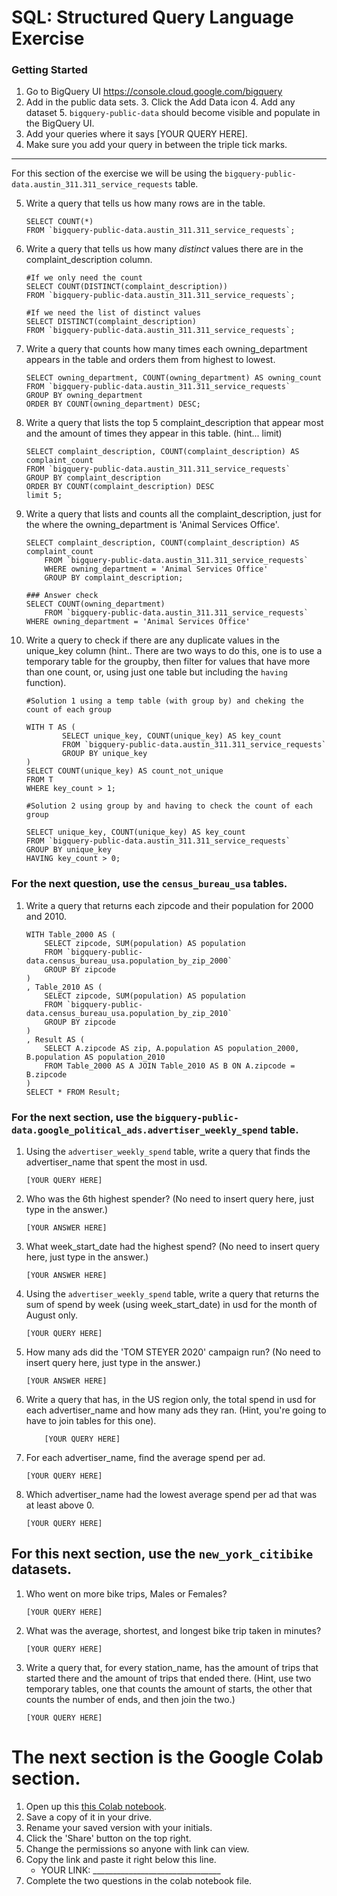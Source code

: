 
# SQL:  Structured Query Language  Exercise

### Getting Started
1. Go to BigQuery UI https://console.cloud.google.com/bigquery
2. Add in the public data sets. 
	3. Click the Add Data icon
	4. Add any dataset
	5. `bigquery-public-data` should become visible and populate in the BigQuery UI. 
3. Add your queries where it says [YOUR QUERY HERE].
4. Make sure you add your query in between the triple tick marks. 
---

For this section of the exercise we will be using the `bigquery-public-data.austin_311.311_service_requests`  table. 

5. Write a query that tells us how many rows are in the table. 
	```
	SELECT COUNT(*) 
	FROM `bigquery-public-data.austin_311.311_service_requests`; 
	```

7. Write a query that tells us how many _distinct_ values there are in the complaint_description column.
	``` 
	#If we only need the count
	SELECT COUNT(DISTINCT(complaint_description)) 
	FROM `bigquery-public-data.austin_311.311_service_requests`;

	#If we need the list of distinct values
	SELECT DISTINCT(complaint_description)
	FROM `bigquery-public-data.austin_311.311_service_requests`; 
	```
  
8. Write a query that counts how many times each owning_department appears in the table and orders them from highest to lowest. 
	``` 
	SELECT owning_department, COUNT(owning_department) AS owning_count
	FROM `bigquery-public-data.austin_311.311_service_requests`
	GROUP BY owning_department
	ORDER BY COUNT(owning_department) DESC;
	```

9. Write a query that lists the top 5 complaint_description that appear most and the amount of times they appear in this table. (hint... limit)
	```
	SELECT complaint_description, COUNT(complaint_description) AS complaint_count
	FROM `bigquery-public-data.austin_311.311_service_requests`
	GROUP BY complaint_description
	ORDER BY COUNT(complaint_description) DESC
	limit 5;
	  ```
10. Write a query that lists and counts all the complaint_description, just for the where the owning_department is 'Animal Services Office'.
	```
	SELECT complaint_description, COUNT(complaint_description) AS complaint_count
    	FROM `bigquery-public-data.austin_311.311_service_requests`
    	WHERE owning_department = 'Animal Services Office'
    	GROUP BY complaint_description;
		
	### Answer check
	SELECT COUNT(owning_department)
    	FROM `bigquery-public-data.austin_311.311_service_requests`
   	WHERE owning_department = 'Animal Services Office'
	```

11. Write a query to check if there are any duplicate values in the unique_key column (hint.. There are two ways to do this, one is to use a temporary table for the groupby, then filter for values that have more than one count, or, using just one table but including the  `having` function). 
	```
	#Solution 1 using a temp table (with group by) and cheking the count of each group
	
	WITH T AS (
    		SELECT unique_key, COUNT(unique_key) AS key_count
    		FROM `bigquery-public-data.austin_311.311_service_requests`
    		GROUP BY unique_key
	)
	SELECT COUNT(unique_key) AS count_not_unique 
	FROM T 
	WHERE key_count > 1;

	#Solution 2 using group by and having to check the count of each group
	
	SELECT unique_key, COUNT(unique_key) AS key_count
	FROM `bigquery-public-data.austin_311.311_service_requests`
	GROUP BY unique_key
	HAVING key_count > 0;
	```


### For the next question, use the `census_bureau_usa` tables.

1. Write a query that returns each zipcode and their population for 2000 and 2010. 
	```
	WITH Table_2000 AS (
		SELECT zipcode, SUM(population) AS population
		FROM `bigquery-public-data.census_bureau_usa.population_by_zip_2000` 
		GROUP BY zipcode
	)
	, Table_2010 AS (
		SELECT zipcode, SUM(population) AS population
		FROM `bigquery-public-data.census_bureau_usa.population_by_zip_2010`
		GROUP BY zipcode
	)
	, Result AS (
		SELECT A.zipcode AS zip, A.population AS population_2000, B.population AS population_2010
		FROM Table_2000 AS A JOIN Table_2010 AS B ON A.zipcode = B.zipcode
	)
	SELECT * FROM Result;
	```

### For the next section, use the  `bigquery-public-data.google_political_ads.advertiser_weekly_spend` table.
1. Using the `advertiser_weekly_spend` table, write a query that finds the advertiser_name that spent the most in usd. 
	```
	[YOUR QUERY HERE]
	```
2. Who was the 6th highest spender? (No need to insert query here, just type in the answer.)
	```
	[YOUR ANSWER HERE]
	```

3. What week_start_date had the highest spend? (No need to insert query here, just type in the answer.)
	```
	[YOUR ANSWER HERE]
	```

4. Using the `advertiser_weekly_spend` table, write a query that returns the sum of spend by week (using week_start_date) in usd for the month of August only. 
	```
	[YOUR QUERY HERE]
	```
6.  How many ads did the 'TOM STEYER 2020' campaign run? (No need to insert query here, just type in the answer.)
	```
	[YOUR ANSWER HERE]
	```
7. Write a query that has, in the US region only, the total spend in usd for each advertiser_name and how many ads they ran. (Hint, you're going to have to join tables for this one). 
	```
		[YOUR QUERY HERE]
	```
8. For each advertiser_name, find the average spend per ad. 
	```
	[YOUR QUERY HERE]
	```
10. Which advertiser_name had the lowest average spend per ad that was at least above 0. 
	``` 
	[YOUR QUERY HERE]
	```
## For this next section, use the `new_york_citibike` datasets.

1. Who went on more bike trips, Males or Females?
	```
	[YOUR QUERY HERE]
	```
2. What was the average, shortest, and longest bike trip taken in minutes?
	```
	[YOUR QUERY HERE]
	```

3. Write a query that, for every station_name, has the amount of trips that started there and the amount of trips that ended there. (Hint, use two temporary tables, one that counts the amount of starts, the other that counts the number of ends, and then join the two.) 
	```
	[YOUR QUERY HERE]
	```
# The next section is the Google Colab section.  
1. Open up this [this Colab notebook](https://colab.research.google.com/drive/1kHdTtuHTPEaMH32GotVum41YVdeyzQ74?usp=sharing).
2. Save a copy of it in your drive. 
3. Rename your saved version with your initials. 
4. Click the 'Share' button on the top right.  
5. Change the permissions so anyone with link can view. 
6. Copy the link and paste it right below this line. 
	* YOUR LINK:  ________________________________
9. Complete the two questions in the colab notebook file. 
